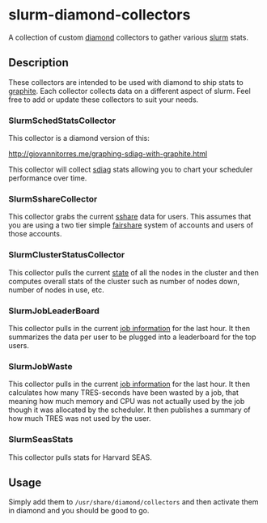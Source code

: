 # slurm-diamond-collectors

A collection of custom [diamond](http://diamond.readthedocs.io/en/latest/ "Diamond Docs") collectors to gather various [slurm](http://www.schedmd.com/ "Slurm") stats.

## Description

These collectors are intended to be used with diamond to ship stats to [graphite](http://graphite.wikidot.com/ "Graphite").  Each collector collects data on a different aspect of slurm.  Feel free to add or update these collectors to suit your needs.

### SlurmSchedStatsCollector

This collector is a diamond version of this:

http://giovannitorres.me/graphing-sdiag-with-graphite.html

This collector will collect [sdiag](http://slurm.schedmd.com/sdiag.html "sdiag") stats allowing you to chart your scheduler performance over time.

### SlurmSshareCollector

This collector grabs the current [sshare](http://slurm.schedmd.com/sshare.html "sshare") data for users.  This assumes that you are using a two tier simple [fairshare](http://slurm.schedmd.com/priority_multifactor.html "Multifactor Priority") system of accounts and users of those accounts.

### SlurmClusterStatusCollector

This collector pulls the current [state](http://slurm.schedmd.com/scontrol.html "scontrol") of all the nodes in the cluster and then computes overall stats of the cluster such as number of nodes down, number of nodes in use, etc.

### SlurmJobLeaderBoard

This collector pulls in the current [job information](http://slurm.schedmd.com/sacct.html "sacct") for the last hour.  It then summarizes the data per user to be plugged into a leaderboard for the top users.

### SlurmJobWaste

This collector pulls in the current [job information](http://slurm.schedmd.com/sacct.html "sacct") for the last hour.  It then calculates how many TRES-seconds have been wasted by a job, that meaning how much memory and CPU was not actually used by the job though it was allocated by the scheduler.  It then publishes a summary of how much TRES was not used by the user.

### SlurmSeasStats

This collector pulls stats for Harvard SEAS.

## Usage

Simply add them to `/usr/share/diamond/collectors` and then activate them in diamond and you should be good to go.
